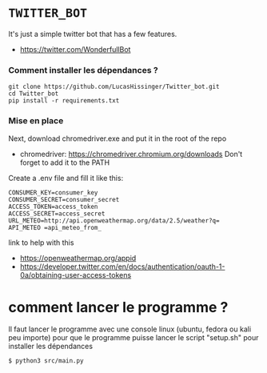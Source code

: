 # `TWITTER_BOT`

It's just a simple twitter bot that has a few features.
* https://twitter.com/WonderfullBot

### Comment installer les dépendances ?
```
git clone https://github.com/LucasHissinger/Twitter_bot.git
cd Twitter_bot
pip install -r requirements.txt
```

### Mise en place
Next, download chromedriver.exe and put it in the root of the repo

* chromedriver: https://chromedriver.chromium.org/downloads
Don't forget to add it to the PATH

Create a .env file and fill it like this:

```
CONSUMER_KEY=consumer_key
CONSUMER_SECRET=consumer_secret
ACCESS_TOKEN=access_token
ACCESS_SECRET=access_secret
URL_METEO=http://api.openweathermap.org/data/2.5/weather?q=
API_METEO =api_meteo_from_
```

link to help with this
* https://openweathermap.org/appid
* https://developer.twitter.com/en/docs/authentication/oauth-1-0a/obtaining-user-access-tokens



# comment lancer le programme ?
Il faut lancer le programme avec une console linux (ubuntu, fedora ou kali peu importe) pour que le programme puisse lancer le script "setup.sh" pour installer les dépendances

    $ python3 src/main.py
